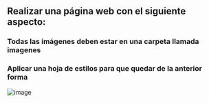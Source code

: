 ## Realizar una página web  con el siguiente aspecto: 
### Todas las imágenes deben estar en una carpeta llamada imagenes 
### Aplicar una hoja de estilos para que quedar de la anterior forma 

![image](https://github.com/user-attachments/assets/23596206-9f75-4044-88d5-d56e19487299)
